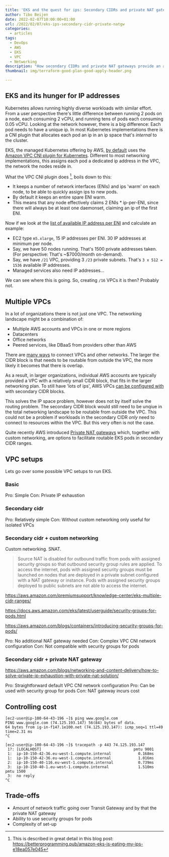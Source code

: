 ```yaml
---
title: 'EKS and the quest for ips: Secondary CIDRs and private NAT gateways'
author: Tibo Beijen
date: 2022-02-07T10:00:00+01:00
url: /2022/02/07/eks-ips-secondary-cidr-private-natgw
categories:
  - articles
tags:
  - DevOps
  - AWS
  - EKS
  - VPC
  - Networking
description: "How secondary CIDRs and private NAT gateways provide an alternative to custom networking, when needing to feed EKS routable ips in an enterprise multi-VPC set up."
thumbnail: img/terraform-good-plan-good-apply-header.png

---
```

## EKS and its hunger for IP addresses

Kubernetes allows running highly diverse workloads with similar effort. From a user perspective there's little difference between running 2 pods on a node, each consuming 2 vCPU, and running tens of pods each consuming 0.05 vCPU. Looking at the network however, there is a big difference: Each pod needs to have a unique ip. In most Kubernetes implementations there is a CNI plugin that allocates each pod an ip in an ip space that's _internal_ to the cluster. 

EKS, the managed Kubernetes offering by AWS, [by default](https://docs.aws.amazon.com/eks/latest/userguide/pod-networking.html) uses the [Amazon VPC CNI plugin for Kubernetes](https://github.com/aws/amazon-vpc-cni-k8s). Different to most networking implementations, this assigns each pod a dedicated ip address in the VPC, the network the nodes reside in.

What the VPC CNI plugin does [^footnote_vpc_cni_workings], boils down to this:
* It keeps a number of network interfaces (ENIs) and ips 'warm' on each node, to be able to quickly assign ips to new pods.
* By default it keeps an entire spare ENI warm.
* This means that any node effectively claims 2 ENIs * ip-per-ENI, since there will always be at least one daemonset, claiming an ip of the first ENI.

Now if we look at the [list of available IP address per ENI](https://docs.aws.amazon.com/AWSEC2/latest/UserGuide/using-eni.html#AvailableIpPerENI) and calculate an example:
* EC2 type `m5.xlarge`, 15 IP addresses per ENI. 30 IP addresses at minimum per node.
* Say, we have 50 nodes running. That's 1500 private addresses taken. (For perspective: That's ~$7000/month on-demand).
* Say, we have `/21` VPC, providing 3 `/23` private subnets. That's `3 x 512 = 1536` available IP addresses.
* Managed services also need IP addresses...

We can see where this is going. So, creating `/16` VPCs it is then? Probably not.

## Multiple VPCs

In a lot of organizations there is not just one VPC. The networking landscape might be a combination of:

* Multiple AWS accounts and VPCs in one or more regions
* Datacenters
* Office networks
* Peered services, like DBaaS from providers other than AWS

There are [many ways](https://docs.aws.amazon.com/whitepapers/latest/aws-vpc-connectivity-options/welcome.html) to connect VPCs and other networks. The larger the CIDR block is that needs to be routable from outside the VPC, the more likely it becomes that there is overlap.

As a result, in larger organizations, individual AWS accounts are typically provided a VPC with a relatively small CIDR block, that fits in the larger networking plan. To still have 'lots of ips', AWS VPCs [can be configured with](https://docs.aws.amazon.com/vpc/latest/userguide/VPC_Subnets.html#VPC_Sizing) with secondary CIDR blocks.

This solves the IP space problem, however does not by itself solve the routing problem. The secondary CIDR block would still need to be unqiue in the total networking landscape to be routable from outside the VPC. This could not be a problem if workloads in the secondary CIDR _only_ need to connect to resources within the VPC. But this very often is not the case.

Quite recently AWS introduced [Private NAT gateways](https://aws.amazon.com/blogs/networking-and-content-delivery/how-to-solve-private-ip-exhaustion-with-private-nat-solution/) which, together with custom networking, are options to facilitate routable EKS pods in secondary CIDR ranges.

## VPC setups

Lets go over some possible VPC setups to run EKS.

### Basic

Pro: Simple
Con: Private IP exhaustion 

### Secondary cidr

Pro: Relatively simple
Con: Without custom networking only useful for isolated VPCs

### Secondary cidr + custom networking

Custom networking. SNAT.

> Source NAT is disabled for outbound traffic from pods with assigned security groups so that outbound security group rules are applied. To access the internet, pods with assigned security groups must be launched on nodes that are deployed in a private subnet configured with a NAT gateway or instance. Pods with assigned security groups deployed to public subnets are not able to access the internet.

https://aws.amazon.com/premiumsupport/knowledge-center/eks-multiple-cidr-ranges/


https://docs.aws.amazon.com/eks/latest/userguide/security-groups-for-pods.html

https://aws.amazon.com/blogs/containers/introducing-security-groups-for-pods/

Pro: No additional NAT gateway needed
Con: Complex VPC CNI network configuration
Con: Not compatible with security groups for pods

### Secondary cidr + private NAT gateway

https://aws.amazon.com/blogs/networking-and-content-delivery/how-to-solve-private-ip-exhaustion-with-private-nat-solution/

Pro: Straightforward default VPC CNI network configuration
Pro: Can be used with security group for pods
Con: NAT gateway incurs cost

## Controlling cost

```
[ec2-user@ip-100-64-43-196 ~]$ ping www.google.com
PING www.google.com (74.125.193.147) 56(84) bytes of data.
64 bytes from ig-in-f147.1e100.net (74.125.193.147): icmp_seq=1 ttl=49 time=2.31 ms
^C

[ec2-user@ip-100-64-43-196 ~]$ tracepath -p 443 74.125.193.147
 1?: [LOCALHOST]                                         pmtu 9001
 1:  ip-10-150-42-36.eu-west-1.compute.internal            0.168ms
 1:  ip-10-150-42-36.eu-west-1.compute.internal            1.016ms
 2:  ip-10-150-40-116.eu-west-1.compute.internal           0.739ms
 3:  ip-10-150-40-1.eu-west-1.compute.internal             1.510ms pmtu 1500
 3:  no reply
^C
```

## Trade-offs

* Amount of network traffic going over Transit Gateway and by that the private NAT gateway
* Ability to use security groups for pods
* Complexity of set-up

[^footnote_vpc_cni_workings]: This is described in great detail in this blog post: <https://betterprogramming.pub/amazon-eks-is-eating-my-ips-e18ea057e045>
